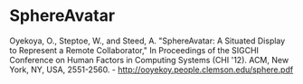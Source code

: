 # SphereAvatar

Oyekoya, O., Steptoe, W., and Steed, A. "SphereAvatar: A Situated Display to Represent a Remote Collaborator," In Proceedings of the SIGCHI Conference on Human Factors in Computing Systems (CHI '12). ACM, New York, NY, USA, 2551-2560. - http://ooyekoy.people.clemson.edu/sphere.pdf